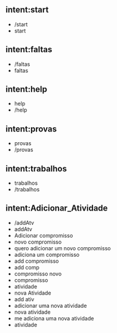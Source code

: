 ## intent:start
- /start
- start

## intent:faltas
- /faltas
- faltas

## intent:help
- help
- /help

## intent:provas
- provas
- /provas

## intent:trabalhos
- trabalhos
- /trabalhos

## intent:Adicionar_Atividade
- /addAtv
- addAtv
- Adicionar compromisso
- novo compromisso
- quero adicionar um novo compromisso
- adiciona um compromisso
- add compromisso
- add comp
- compromisso novo
- compromisso
- atividade
- nova Atividade
- add ativ
- adicionar uma nova atividade
- nova atividade
- me adiciona uma nova atividade
- atividade
